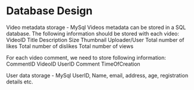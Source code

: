 # Database Design

Video metadata storage - MySql
Videos metadata can be stored in a SQL database. The following information should be stored with each video:
VideoID
Title
Description
Size
Thumbnail Uploader/User
Total number of likes Total number of dislikes Total number of views

For each video comment, we need to store following information:
CommentID VideoID
UserID Comment TimeOfCreation

User data storage - MySql
UserID, Name, email, address, age, registration details etc.